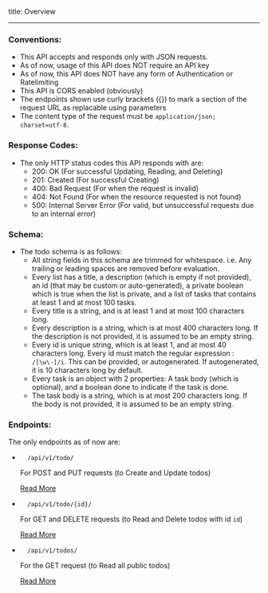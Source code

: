 title: Overview

---

### Conventions:

- This API accepts and responds only with JSON requests.
- As of now, usage of this API does NOT require an API key
- As of now, this API does NOT have any form of Authentication or Ratelimiting
- This API is CORS enabled (obviously)
- The endpoints shown use curly brackets ({}) to mark a section of the request URL as replacable using parameters
- The content type of the request must be `application/json; charset=utf-8`.

### Response Codes:

- The only HTTP status codes this API responds with are:
  - 200: OK (For successful Updating, Reading, and Deleting)
  - 201: Created (For successful Creating)
  - 400: Bad Request (For when the request is invalid)
  - 404: Not Found (For when the resource requested is not found)
  - 500: Internal Server Error (For valid, but unsuccessful requests due to an internal error)

### Schema:

- The todo schema is as follows:
  - All string fields in this schema are trimmed for whitespace. i.e. Any trailing or leading spaces are removed before evaluation.
  - Every list has a title, a description (which is empty if not provided), an id (that may be custom or auto-generated), a private boolean which is true when the list is private, and a list of tasks that contains at least 1 and at most 100 tasks.
  - Every title is a string, and is at least 1 and at most 100 characters long.
  - Every description is a string, which is at most 400 characters long. If the description is not provided, it is assumed to be an empty string.
  - Every id is unique string, which is at least 1, and at most 40 characters long. Every id must match the regular expression : `/[\w\-]/i`. This can be provided, or autogenerated. If autogenerated, it is 10 characters long by default.
  - Every task is an object with 2 properties: A task body (which is optional), and a boolean done to indicate if the task is done.
  - The task body is a string, which is at most 200 characters long. If the body is not provided, it is assumed to be an empty string.

### Endpoints:

The only endpoints as of now are:

- ```
    /api/v1/todo/
  ```

  For POST and PUT requests (to Create and Update todos)

  [Read More](./create-and-update)

- ```
    /api/v1/todo/{id}/
  ```

  For GET and DELETE requests (to Read and Delete todos with id `id`)

  [Read More](./read-and-delete)

- ```
    /api/v1/todos/
  ```
  For the GET request (to Read all public todos)
  
  [Read More](./read-and-delete)
